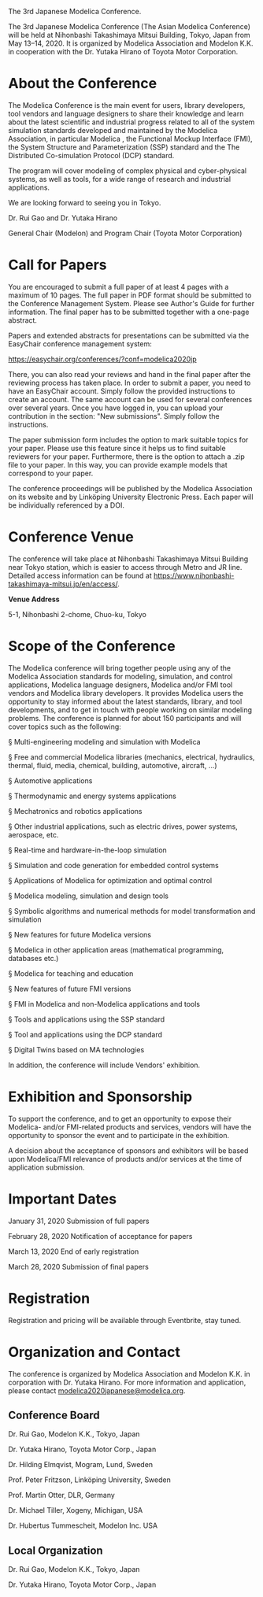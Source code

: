 The 3rd Japanese Modelica Conference.

The 3rd Japanese Modelica Conference (The Asian Modelica Conference) will be held at Nihonbashi Takashimaya Mitsui Building, Tokyo, Japan from May 13–14, 2020. It is organized by Modelica Association and Modelon K.K. in cooperation with the Dr. Yutaka Hirano of Toyota Motor Corporation.

# About the Conference

The Modelica Conference is the main event for users, library developers, tool vendors and language designers to share their knowledge and learn about the latest scientific and industrial progress related to all of the system simulation standards developed and maintained by the Modelica Association, in particular Modelica , the Functional Mockup Interface (FMI), the System Structure and Parameterization (SSP) standard and the The Distributed Co-simulation Protocol (DCP) standard. 

The program will cover modeling of complex physical and cyber-physical systems, as well as tools, for a wide range of research and industrial applications.

We are looking forward to seeing you in Tokyo.

Dr. Rui Gao and Dr. Yutaka Hirano

General Chair (Modelon) and Program Chair (Toyota Motor Corporation)

# Call for Papers

You are encouraged to submit a full paper of at least 4 pages with a maximum of 10 pages. The full paper in PDF format should be submitted to the Conference Management System. Please see Author's Guide for further information. The final paper has to be submitted together with a one-page abstract.

Papers and extended abstracts for presentations can be submitted via the EasyChair conference management system:

https://easychair.org/conferences/?conf=modelica2020jp

There, you can also read your reviews and hand in the final paper after the reviewing process has taken place. In order to submit a paper, you need to have an EasyChair account. Simply follow the provided instructions to create an account. The same account can be used for several conferences over several years. Once you have logged in, you can upload your contribution in the section: "New submissions". Simply follow the instructions.

The paper submission form includes the option to mark suitable topics for your paper. Please use this feature since it helps us to find suitable reviewers for your paper. Furthermore, there is the option to attach a .zip file to your paper. In this way, you can provide example models that correspond to your paper.

The conference proceedings will be published by the Modelica Association on its website and by Linköping University Electronic Press. Each paper will be individually referenced by a DOI.

# Conference Venue

The conference will take place at Nihonbashi Takashimaya Mitsui Building near Tokyo station, which is easier to access through Metro and JR line. Detailed access information can be found at https://www.nihonbashi-takashimaya-mitsui.jp/en/access/.

**Venue Address**

5-1, Nihonbashi 2-chome, Chuo-ku, Tokyo

# Scope of the Conference

The Modelica conference will bring together people using any of the Modelica Association standards for modeling, simulation, and control applications, Modelica language designers, Modelica and/or FMI tool vendors and Modelica library developers. It provides Modelica users the opportunity to stay informed about the latest standards, library, and tool developments, and to get in touch with people working on similar modeling problems. The conference is planned for about 150 participants and will cover topics such as the following:

§  Multi-engineering modeling and simulation with Modelica

§  Free and commercial Modelica libraries (mechanics, electrical, hydraulics, thermal, fluid, media, chemical, building, automotive, aircraft, ...)

§  Automotive applications

§  Thermodynamic and energy systems applications

§  Mechatronics and robotics applications

§  Other industrial applications, such as electric drives, power systems, aerospace, etc.

§  Real-time and hardware-in-the-loop simulation

§  Simulation and code generation for embedded control systems

§  Applications of Modelica for optimization and optimal control

§  Modelica modeling, simulation and design tools

§  Symbolic algorithms and numerical methods for model transformation and simulation

§  New features for future Modelica versions

§  Modelica in other application areas (mathematical programming, databases etc.)

§  Modelica for teaching and education

§  New features of future FMI versions

§  FMI in Modelica and non-Modelica applications and tools

§  Tools and applications using the SSP standard

§  Tool and applications using the DCP standard

§  Digital Twins based on MA technologies

In addition, the conference will include Vendors' exhibition.

# Exhibition and Sponsorship

To support the conference, and to get an opportunity to expose their Modelica- and/or FMI-related products and services, vendors will have the opportunity to sponsor the event and to participate in the exhibition.

A decision about the acceptance of sponsors and exhibitors will be based upon Modelica/FMI relevance of products and/or services at the time of application submission.

# Important Dates

January 31, 2020 Submission of full papers

February 28, 2020 Notification of acceptance for papers

March 13, 2020 End of early registration

March 28, 2020	Submission of final papers

# Registration

Registration and pricing will be available through Eventbrite, stay tuned. 

# Organization and Contact

The conference is organized by Modelica Association and Modelon K.K. in corporation with Dr. Yutaka Hirano.
For more information and application, please contact modelica2020japanese@modelica.org.

## Conference Board

Dr. Rui Gao, Modelon K.K., Tokyo, Japan

Dr. Yutaka Hirano, Toyota Motor Corp., Japan

Dr. Hilding Elmqvist, Mogram, Lund, Sweden

Prof. Peter Fritzson, Linköping University, Sweden

Prof. Martin Otter, DLR, Germany

Dr. Michael Tiller, Xogeny, Michigan, USA

Dr. Hubertus Tummescheit, Modelon Inc. USA

## Local Organization

Dr. Rui Gao, Modelon K.K., Tokyo, Japan

Dr. Yutaka Hirano, Toyota Motor Corp., Japan
